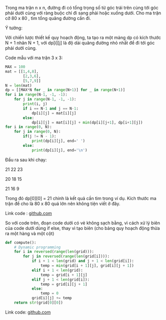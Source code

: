 Trong ma trận n x n, đường đi có tổng trọng số từ góc trái trên cùng tới góc phải dưới cùng với ràng buộc chỉ đi sang phải hoặc xuống
dưới. Cho ma trận cỡ 80 x 80 , tìm tổng quãng đường cần đi.

Ý tưởng:

Với chiến lược thiết kế quy hoạch động, ta tạo ra một mảng dp có kích thước N + 1 nhân N + 1, với dp[i][j] là độ dài quãng đường nhỏ nhất 
để đi tới góc phải dưới cùng.

Code mẫu với ma trận 3 x 3:

```python
MAX = 100
mat = [[1,4,8],
        [2,3,6],
        [5,7,9]]
N = len(mat)
dp = [[MAX*N for _ in range(N+1)] for _ in range(N+1)]
for i in range(N-1, -1, -1):
    for j in range(N-1, -1, -1):
        print(i, j)
        if i == N-1 and j == N-1:
            dp[i][j] = mat[i][j]
        else:
            dp[i][j] = mat[i][j] + min(dp[i][j+1], dp[i+1][j])
for i in range(0, N):
    for j in range(0, N):
        if(j != N - 1):
            print(dp[i][j], end=' ')
        else:
            print(dp[i][j], end='\n')
```

Đầu ra sau khi chạy:

21 22 23

20 18 15

21 16 9

Trong đó dp[0][0] = 21 chính là kết quả cần tìm trong ví dụ. Kích thước ma trận đề cho là 80 x 80 quá lớn nên không tiện viết ở đây.

Link code : [github.com](https://github.com/rachitiitr/DataStructures-Algorithms/blob/d16635b2b1cd2f0a92dcf0fce6c370993843e4d5/MyOnlineSubmissions/ProjectEuler/81.py)

So với code trên, đoạn code dưới có vẻ không sạch bằng, vì cách xử lý biên của code dưới dùng if else, thay vì tạo biên (cho bảng quy hoạch động thừa ra một hàng và một cột)

```python
def compute():
	# Dynamic programming
	for i in reversed(range(len(grid))):
		for j in reversed(range(len(grid[i]))):
			if i + 1 < len(grid) and j + 1 < len(grid[i]):
				temp = min(grid[i + 1][j], grid[i][j + 1])
			elif i + 1 < len(grid):
				temp = grid[i + 1][j]
			elif j + 1 < len(grid[i]):
				temp = grid[i][j + 1]
			else:
				temp = 0
			grid[i][j] += temp
	return str(grid[0][0])
```

Link code: [github.com](https://github.com/nayuki/Project-Euler-solutions/blob/master/python/p081.py)
